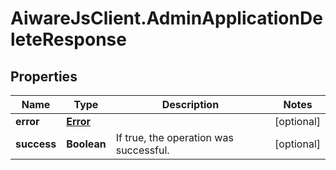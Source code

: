 # AiwareJsClient.AdminApplicationDeleteResponse

## Properties

Name | Type | Description | Notes
------------ | ------------- | ------------- | -------------
**error** | [**Error**](Error.md) |  | [optional] 
**success** | **Boolean** | If true, the operation was successful. | [optional] 


